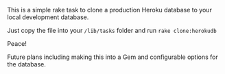 This is a simple rake task to clone a production Heroku database to your local development database.

Just copy the file into your `/lib/tasks` folder and run `rake clone:herokudb`

Peace!

Future plans including making this into a Gem and configurable options for the database.
